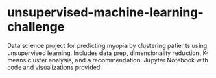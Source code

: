 # unsupervised-machine-learning-challenge
Data science project for predicting myopia by clustering patients using unsupervised learning. Includes data prep, dimensionality reduction, K-means cluster analysis, and a recommendation. Jupyter Notebook with code and visualizations provided.
